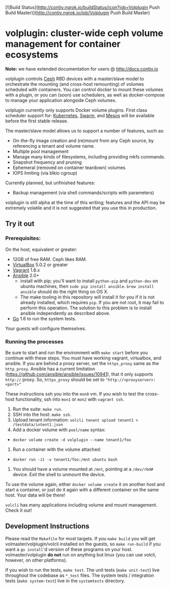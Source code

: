[![Build Status](http://contiv.ngrok.io/buildStatus/icon?job=Volplugin Push Build Master)](http://contiv.ngrok.io/job/Volplugin Push Build Master)

# volplugin: cluster-wide ceph volume management for container ecosystems

**Note:** we have extended documentation for users @ http://docs.contiv.io

volplugin controls [Ceph](http://ceph.com/) RBD devices with a master/slave
model to orchestrate the mounting (and cross-host remounting) of volumes
scheduled with containers. You can control docker to mount these volumes with a
plugin, or you can (soon) use schedulers, as well as docker-compose to manage
your application alongside Ceph volumes.

volplugin currently only supports Docker volume plugins. First class scheduler support for:
[Kubernetes](https://github.com/kubernetes/kubernetes), [Swarm](https://github.com/docker/swarm),
and [Mesos](http://mesos.apache.org/) will be available before the first stable release.

The master/slave model allows us to support a number of features, such as:

* On-the-fly image creation and (re)mount from any Ceph source, by referencing
  a tenant and volume name.
* Multiple pool management
* Manage many kinds of filesystems, including providing mkfs commands.
* Snapshot frequency and pruning
* Ephemeral (removed on container teardown) volumes
* IOPS limiting (via blkio cgroup)

Currently planned, but unfinished features:

* Backup management (via shell commands/scripts with parameters)

volplugin is still alpha at the time of this writing; features and the API may
be extremely volatile and it is not suggested that you use this in production.

## Try it out

### Prerequisites:

On the host, equivalent or greater:

* 12GB of free RAM. Ceph likes RAM.
* [VirtualBox](https://virtualbox.org) 5.0.2 or greater
* [Vagrant](https://vagrantup.com) 1.8.x
* [Ansible](https://ansible.com) 2.0+
  * install with pip; you'll want to install `python-pip` and `python-dev` on
    ubuntu machines, then `sudo pip install ansible`. `brew install ansible`
    should do the right thing on OS X.
  * The make tooling in this repository will install it for you if it is not
    already installed, which requires `pip`. If you are not root, it may fail
    to perform this operation. The solution to this problem is to install
    ansible independently as described above.
* [Go](https://golang.org) 1.6 to run the system tests.

Your guests will configure themselves.

### Running the processes

Be sure to start and run the environment with `make start` before you
continue with these steps. You must have working vagrant, virtualbox, and
ansible. If you are behind a proxy server, set the `https_proxy` same as the
`http_proxy`. Ansible has a current limitation (https://github.com/ansible/ansible/issues/10941), 
that it only supports `http://` proxy. So, `https_proxy` should be set to
`"http://<proxyserver>:<port>"`

These instructions ssh you into the `mon0` vm. If you wish to test the
cross-host functionality, ssh into `mon1` or `mon2` with `vagrant ssh`.

1. Run the suite: `make run`.
1. SSH into the host: `make ssh`.
1. Upload tenant information: `volcli tenant upload tenant1 < /testdata/intent1.json`
1. Add a docker volume with `pool/name` syntax:
  * `docker volume create -d volplugin --name tenant1/foo`
1. Run a container with the volume attached:
  * `docker run -it -v tenant1/foo:/mnt ubuntu bash`
1. You should have a volume mounted at `/mnt`, pointing at a `/dev/rbd#`
   device. Exit the shell to unmount the device.

To use the volume again, either `docker volume create` it on another host and
start a container, or just do it again with a different container on the same
host. Your data will be there!

`volcli` has many applications including volume and mount management. Check it
out!

## Development Instructions 

Please read the `Makefile` for most targets. If you `make build` you will get
volmaster/volplugin/volcli installed on the guests, so `make run-build` if you
want a `go install`'d version of these programs on your host.
volmaster/volplugin **do not** run on anything but linux (you can use volcli,
however, on other platforms).

If you wish to run the tests, `make test`. The unit tests (`make unit-test`)
live throughout the codebase as `*_test` files. The system tests / integration
tests (`make system-test`) live in the `systemtests` directory.

